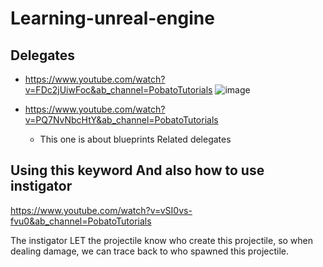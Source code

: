 # Learning-unreal-engine
## Delegates

- https://www.youtube.com/watch?v=FDc2jUiwFoc&ab_channel=PobatoTutorials
![image](https://github.com/user-attachments/assets/afccbbef-ed14-446e-81f0-2b4010f1b418)

- https://www.youtube.com/watch?v=PQ7NvNbcHtY&ab_channel=PobatoTutorials
  - This one is about blueprints Related delegates

## Using this keyword And also how to use instigator
https://www.youtube.com/watch?v=vSI0vs-fvu0&ab_channel=PobatoTutorials

The instigator LET the projectile know who create this projectile, so when dealing damage, we can trace back to who spawned this projectile.

